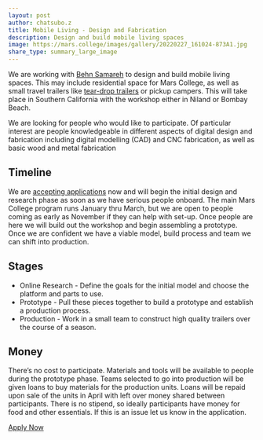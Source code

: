 ```yaml
---
layout: post
author: chatsubo.z
title: Mobile Living - Design and Fabrication
description: Design and build mobile living spaces
image: https://mars.college/images/gallery/20220227_161024-873A1.jpg
share_type: summary_large_image
---
```


We are working with [Behn Samareh](http://www.machineinspiredart.com/) to design and build mobile living spaces. This may include residential space for Mars College, as well as small travel trailers like [tear-drop trailers](https://voyagertraveltrailers.com/diy-teardrop-trailer-construction-options/) or pickup campers. This will take place in Southern California with the workshop either in Niland or Bombay Beach. 

We are looking for people who would like to participate. Of particular interest are people knowledgeable in different aspects of digital design and fabrication including digital modelling (CAD) and CNC fabrication, as well as basic wood and metal fabrication

## Timeline

We are [accepting applications](https://docs.google.com/forms/d/e/1FAIpQLSdGwGCCvEFTOb4yauRoDrtShIVjVyNCZG7CtRjMzhqo8ghdRQ/viewform) now and will begin the initial design and research phase as soon as we have serious people onboard. The main Mars College program runs January thru March, but we are open to people coming as early as November if they can help with set-up. Once people are here we will build out the workshop and begin assembling a prototype. Once we are confident we have a viable model, build process and team we can shift into production. 

## Stages
- Online Research - Define the goals for the initial model and choose the platform and parts to use.  
- Prototype - Pull these pieces together to build a prototype and establish a production process.  
- Production - Work in a small team to construct high quality trailers over the course of a season.  

## Money

There’s no cost to participate. Materials and tools will be available to people during the prototype phase. Teams selected to go into production will be given loans to buy materials for the production units. Loans will be repaid upon sale of the units in April with left over money shared between participants. There is no stipend, so ideally participants have money for food and other essentials. If this is an issue let us know in the application.

[Apply Now](https://docs.google.com/forms/d/e/1FAIpQLSdGwGCCvEFTOb4yauRoDrtShIVjVyNCZG7CtRjMzhqo8ghdRQ/viewform)



